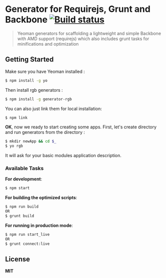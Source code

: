 # Generator for Requirejs, Grunt and Backbone [![Build status](https://travis-ci.org/smulyono/generator-rgb.svg?branch=master)](https://travis-ci.org/smulyono/generator-rgb)

> Yeoman generators for scaffolding a lightweight and simple Backbone with AMD support (requirejs) which also includes
> grunt tasks for minifications and optimization

## Getting Started

Make sure you have Yeoman installed : 
```bash
$ npm install -g yo
```

Then install rgb generators : 
```bash
$ npm install -g generator-rgb
```

You can also just link them for local installation:
```bash
$ npm link
```

__OK__, now we ready to start creating some apps. First, let's create directory and run generators from the directory : 
```bash
$ mkdir newApp && cd $_
$ yo rgb 
```

It will ask for your basic modules application description.


### Available Tasks 

__For development__:
```bash
$ npm start
```

__For building the optimized scripts__:
```bash
$ npm run build
OR
$ grunt build
```

__For running in production mode__:
```bash
$ npm run start_live
OR
$ grunt connect:live
```

## License

__MIT__
